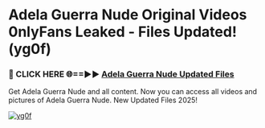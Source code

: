 # Adela Guerra Nude Original Videos 0nlyFans Leaked - Files Updated! (yg0f)

<h3>🔴 CLICK HERE 🌐==►► <a href="https://tinyurl.com/y5r63du9" rel="nofollow">Adela Guerra Nude Updated Files</a></h3>

Get Adela Guerra Nude and all content. Now you can access all videos and pictures of Adela Guerra Nude. New Updated Files 2025!

[![yg0f](https://i.imgur.com/UVo9nyh.gif)](https://tinyurl.com/y5r63du9)
